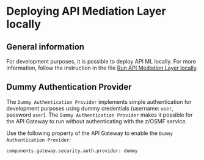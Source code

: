 # Deploying API Mediation Layer locally

## General information

For development purposes, it is possible to deploy API ML locally. For more information, follow the instruction in the file [Run API Mediation Layer locally](https://github.com/zowe/api-layer/?tab=readme-ov-file#run-api-mediation-layer-locally).

## Dummy Authentication Provider

The `Dummy Authentication Provider` implements simple authentication for development purposes using dummy credentials (username:  `user`, password `user`). The `Dummy Authentication Provider` makes it possible for the API Gateway to run without authenticating with the z/OSMF service.

Use the following property of the API Gateway to enable the `Dummy Authentication Provider`:
```
components.gateway.security.auth.provider: dummy
```
